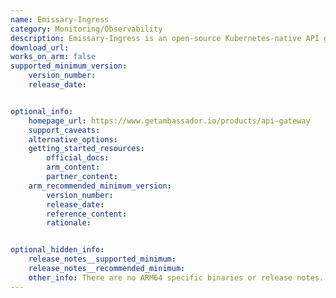 ```yaml
---
name: Emissary-Ingress
category: Monitoring/Observability
description: Emissary-Ingress is an open-source Kubernetes-native API gateway for microservices built on the Envoy Proxy.
download_url:
works_on_arm: false
supported_minimum_version:
    version_number:
    release_date:


optional_info:
    homepage_url: https://www.getambassador.io/products/api-gateway
    support_caveats:
    alternative_options:
    getting_started_resources:
        official_docs:
        arm_content:
        partner_content:
    arm_recommended_minimum_version:
        version_number:
        release_date:
        reference_content:
        rationale:


optional_hidden_info:
    release_notes__supported_minimum:
    release_notes__recommended_minimum:
    other_info: There are no ARM64 specific binaries or release notes. Build from source fails on the ARM64 platform. An [issue](https://github.com/emissary-ingress/emissary/issues/2121) is already raised regarding the same. 
---
```

